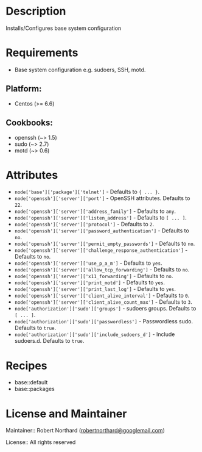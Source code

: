 # Description

Installs/Configures base system configuration

# Requirements

* Base system configuration e.g. sudoers, SSH, motd.

## Platform:

* Centos (>= 6.6)

## Cookbooks:

* openssh (~> 1.5)
* sudo (~> 2.7)
* motd (~> 0.6)

# Attributes

* `node['base']['package']['telnet']` -  Defaults to `{ ... }`.
* `node['openssh']['server']['port']` - OpenSSH attributes. Defaults to `22`.
* `node['openssh']['server']['address_family']` -  Defaults to `any`.
* `node['openssh']['server']['listen_address']` -  Defaults to `[ ... ]`.
* `node['openssh']['server']['protocol']` -  Defaults to `2`.
* `node['openssh']['server']['password_authentication']` -  Defaults to `no`.
* `node['openssh']['server']['permit_empty_passwords']` -  Defaults to `no`.
* `node['openssh']['server']['challenge_response_authentication']` -  Defaults to `no`.
* `node['openssh']['server']['use_p_a_m']` -  Defaults to `yes`.
* `node['openssh']['server']['allow_tcp_forwarding']` -  Defaults to `no`.
* `node['openssh']['server']['x11_forwarding']` -  Defaults to `no`.
* `node['openssh']['server']['print_motd']` -  Defaults to `yes`.
* `node['openssh']['server']['print_last_log']` -  Defaults to `yes`.
* `node['openssh']['server']['client_alive_interval']` -  Defaults to `0`.
* `node['openssh']['server']['client_alive_count_max']` -  Defaults to `3`.
* `node['authorization']['sudo']['groups']` - sudoers groups. Defaults to `[ ... ]`.
* `node['authorization']['sudo']['passwordless']` - Passwordless sudo. Defaults to `true`.
* `node['authorization']['sudo']['include_sudoers_d']` - Include sudoers.d. Defaults to `true`.

# Recipes

* base::default
* base::packages

# License and Maintainer

Maintainer:: Robert Northard (<robertnorthard@googlemail.com>)

License:: All rights reserved
